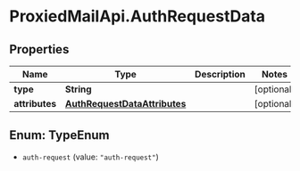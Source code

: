 # ProxiedMailApi.AuthRequestData

## Properties

Name | Type | Description | Notes
------------ | ------------- | ------------- | -------------
**type** | **String** |  | [optional] 
**attributes** | [**AuthRequestDataAttributes**](AuthRequestDataAttributes.md) |  | [optional] 



## Enum: TypeEnum


* `auth-request` (value: `"auth-request"`)




